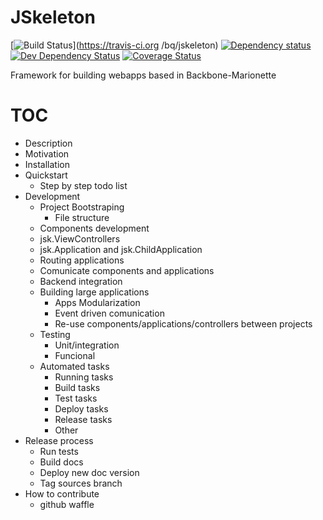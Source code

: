 # JSkeleton

[![Build Status](https://travis-ci.org/bq/jskeleton.svg)](https://travis-ci.org
/bq/jskeleton)
[![Dependency status](https://david-dm.org/bq/jskeleton/status.png)](https://david-dm.org/bq/jskeleton#info=dependencies&view=table)
[![Dev Dependency Status](https://david-dm.org/bq/jskeleton/dev-status.png)](https://david-dm.org/bq/jskeleton#info=devDependencies&view=table)
[![Coverage Status](https://coveralls.io/repos/bq/jskeleton/badge.svg?branch=master)](https://coveralls.io/r/bq/jskeleton?branch=master)

Framework for building webapps based in Backbone-Marionette

# TOC

* Description
* Motivation
* Installation
* Quickstart
  * Step by step todo list
* Development
    * Project Bootstraping
      * File structure
    * Components development
    * jsk.ViewControllers
    * jsk.Application and jsk.ChildApplication
    * Routing applications
    * Comunicate components and applications
    * Backend integration
    * Building large applications
      * Apps Modularization
      * Event driven comunication
      * Re-use components/applications/controllers between projects
    * Testing
      * Unit/integration
      * Funcional
    * Automated tasks
      * Running tasks
      * Build tasks
      * Test tasks
      * Deploy tasks
      * Release tasks
      * Other
* Release process
  * Run tests
  * Build docs
  * Deploy new doc version
  * Tag sources branch
* How to contribute
  * github waffle
